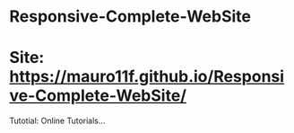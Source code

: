 # Responsive-Complete-WebSite

# Site: https://mauro11f.github.io/Responsive-Complete-WebSite/

Tutotial: Online Tutorials...
